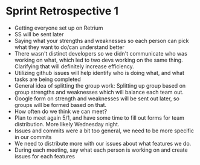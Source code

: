# Sprint Retrospective 1

- Getting everyone set up on Retrium
- SS will be sent later
- Saying what your strengths and weaknesses so each person can pick what they want to do/can understand better
- There wasn't distinct developers so we didn't communicate who was working on what, which led to two devs working on the same thing. Clarifying that will definitely increase efficiency. 
- Utilizing github issues will help identify who is doing what, and what tasks are being completed
- General idea of splitting the group work: Splitting up group based on group strengths and weaknesses which will balance each team out.
- Google form on strength and weaknesses will be sent out later, so groups will be formed based on that. 
- How often do we think we can meet? 
- Plan to meet again 5/1, and have some time to fill out forms for team distribution. More likely Wednesday night.
- Issues and commits were a bit too general, we need to be more specific in our commits
- We need to distribute more with our issues about what features we do. 
- During each meeting, say what each person is working on and create issues for each features

